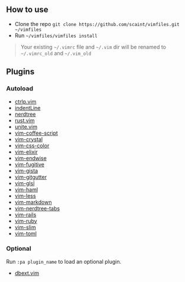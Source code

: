 ## How to use

* Clone the repo `git clone https://github.com/scaint/vimfiles.git ~/vimfiles`
* Run `~/vimfiles/vimfiles install`

> Your existing `~/.vimrc` file and `~/.vim` dir will be renamed to `~/.vimrc_old` and `~/.vim_old`

## Plugins

### Autoload

* [ctrlp.vim](https://github.com/kien/ctrlp.vim)
* [indentLine](https://github.com/Yggdroot/indentLine)
* [nerdtree](https://github.com/scrooloose/nerdtree)
* [rust.vim](https://github.com/wting/rust.vim)
* [unite.vim](https://github.com/Shougo/unite.vim)
* [vim-coffee-script](https://github.com/kchmck/vim-coffee-script)
* [vim-crystal](https://github.com/rhysd/vim-crystal)
* [vim-css-color](https://github.com/ap/vim-css-color)
* [vim-elixir](https://github.com/elixir-lang/vim-elixir)
* [vim-endwise](https://github.com/tpope/vim-endwise)
* [vim-fugitive](https://github.com/tpope/vim-fugitive)
* [vim-gista](https://github.com/lambdalisue/vim-gista)
* [vim-gitgutter](https://github.com/airblade/vim-gitgutter)
* [vim-glsl](https://github.com/tikhomirov/vim-glsl)
* [vim-haml](https://github.com/tpope/vim-haml)
* [vim-less](https://github.com/groenewege/vim-less)
* [vim-markdown](https://github.com/plasticboy/vim-markdown)
* [vim-nerdtree-tabs](https://github.com/jistr/vim-nerdtree-tabs)
* [vim-rails](https://github.com/tpope/vim-rails)
* [vim-ruby](https://github.com/vim-ruby/vim-ruby)
* [vim-slim](https://github.com/slim-template/vim-slim)
* [vim-toml](https://github.com/cespare/vim-toml)

### Optional

Run `:pa plugin_name` to load an optional plugin.

* [dbext.vim](https://github.com/vim-scripts/dbext.vim)
